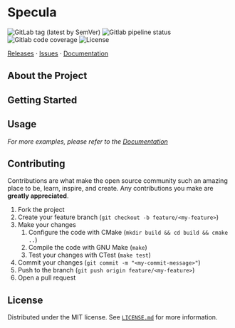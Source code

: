 # Specula

![GitLab tag (latest by SemVer)](https://img.shields.io/gitlab/v/tag/luxater/specula?label=Tag&style=flat-square)
![Gitlab pipeline status](https://img.shields.io/gitlab/pipeline-status/luxater/specula?branch=main&label=Build&style=flat-square)
![Gitlab code coverage](https://img.shields.io/gitlab/coverage/luxater/specula/main?label=Coverage&style=flat-square)
![License](https://img.shields.io/badge/License-MIT-green?style=flat-square)

[Releases](https://gitlab.com/luxater/specula/-/releases) ·
[Issues](https://gitlab.com/luxater/specula/-/issues/new) ·
[Documentation](https://luxater.gitlab.io/specula/)

## About the Project

## Getting Started

## Usage

_For more examples, please refer to the [Documentation](https://luxater.gitlab.io/specula/)_

## Contributing

Contributions are what make the open source community such an amazing place to
be, learn, inspire, and create. Any contributions you make are **greatly
appreciated**.

1. Fork the project
2. Create your feature branch (`git checkout -b feature/<my-feature>`)
3. Make your changes
   1. Configure the code with CMake (`mkdir build && cd build && cmake ..`)
   2. Compile the code with GNU Make (`make`)
   3. Test your changes with CTest (`make test`)
4. Commit your changes (`git commit -m "<my-commit-message>"`)
5. Push to the branch (`git push origin feature/<my-feature>`)
6. Open a pull request

## License

Distributed under the MIT license. See
[`LICENSE.md`](https://gitlab.com/luxater/specula/-/blob/main/LICENSE.md) for
more information.
